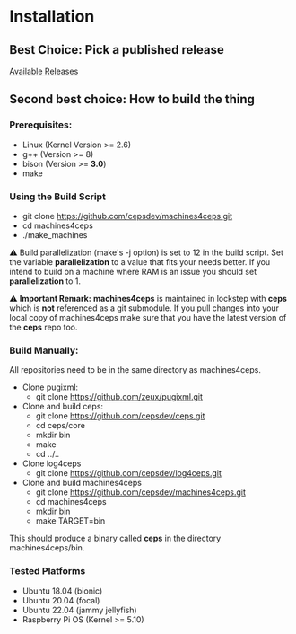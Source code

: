 # Installation
## Best Choice: Pick a published release
[Available Releases](https://github.com/cepsdev/machines4ceps/releases)
## Second best choice: How to build the thing

### Prerequisites:
* Linux (Kernel Version >= 2.6)
* g++ (Version >= 8)
* bison (Version >= __3.0__)
* make

### Using the Build Script
 * git clone https://github.com/cepsdev/machines4ceps.git
 * cd machines4ceps
 * ./make_machines

:warning: Build parallelization (make's -j option) is set to 12 in the build script. Set the variable __parallelization__ to a value that fits your needs better. If you intend to build on a machine where RAM is an issue you should set __parallelization__ to 1.  

:warning: __Important Remark:__ __machines4ceps__ is maintained in lockstep with __ceps__ which is __not__ referenced as a git submodule. 
If you pull changes into your local copy of machines4ceps make sure that you have the latest version of the __ceps__ repo too. 

### Build Manually:
All repositories need to be in the same directory as machines4ceps.
* Clone pugixml:
  * git clone https://github.com/zeux/pugixml.git
* Clone and build ceps:
  * git clone https://github.com/cepsdev/ceps.git
  * cd ceps/core
  * mkdir bin
  * make
  * cd ../..
* Clone log4ceps
  * git clone https://github.com/cepsdev/log4ceps.git
* Clone and build  machines4ceps
  * git clone https://github.com/cepsdev/machines4ceps.git
  * cd machines4ceps
  * mkdir bin
  * make TARGET=bin

This should produce a binary called __ceps__ in the directory machines4ceps/bin.

### Tested Platforms

* Ubuntu 18.04 (bionic)
* Ubuntu 20.04 (focal)
* Ubuntu 22.04 (jammy jellyfish)
* Raspberry Pi OS (Kernel >= 5.10)
